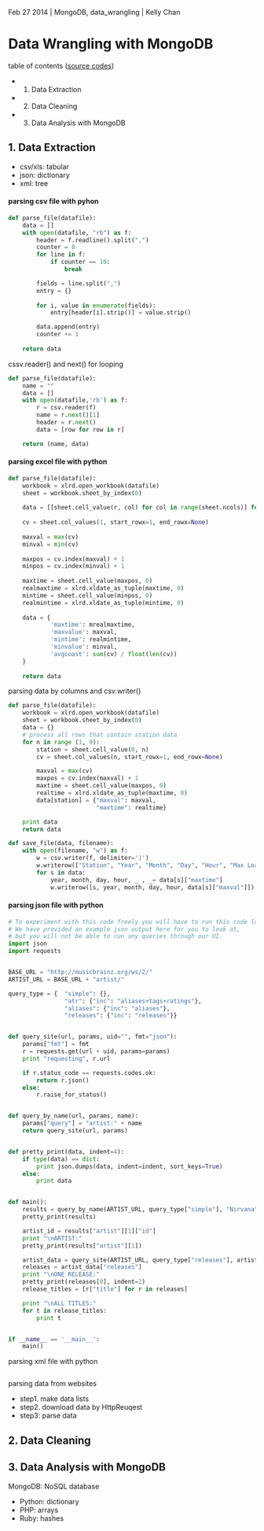 Feb 27 2014 | MongoDB, data_wrangling | Kelly Chan
# Data Wrangling with MongoDB

table of contents ([source codes](https://github.com/KellyChan/Python/tree/master/examples/Data%20Wrangling%20with%20MongoDB))
- 1. Data Extraction
- 2. Data Cleaning
- 3. Data Analysis with MongoDB

## 1. Data Extraction

- csv/xls: tabular
- json: dictionary
- xml: tree

#### parsing csv file with pyhon
```python
def parse_file(datafile):
    data = []
    with open(datafile, "rb") as f:
        header = f.readline().split(",")
        counter = 0
        for line in f:
            if counter == 10:
                break

        fields = line.split(",")
        entry = {}
        
        for i, value in enumerate(fields):
            entry[header[i].strip()] = value.strip()

        data.append(entry)
        counter += 1
        
    return data
```

cssv.reader() and next() for looping
```python
def parse_file(datafile):
    name = ""
    data = []
    with open(datafile,'rb') as f:
        r = csv.reader(f)
        name = r.next()[1]
        header = r.next()
        data = [row for row in r]

    return (name, data)
```

#### parsing excel file with python
```python
def parse_file(datafile):
    workbook = xlrd.open_workbook(datafile)
    sheet = workbook.sheet_by_index(0)
    
    data = [[sheet.cell_value(r, col) for col in range(sheet.ncols)] for r in range(sheet.nrows)]
    
    cv = sheet.col_values(1, start_rowx=1, end_rowx=None)
    
    maxval = max(cv)
    minval = min(cv)
    
    maxpos = cv.index(maxval) + 1
    minpos = cv.index(minval) + 1
    
    maxtime = sheet.cell_value(maxpos, 0)
    realmaxtime = xlrd.xldate_as_tuple(maxtime, 0)
    mintime = sheet.cell_value(minpos, 0)
    realmintime = xlrd.xldate_as_tuple(mintime, 0)
    
    data = {
            'maxtime': mrealmaxtime,
            'maxvalue': maxval,
            'mintime': realmintime,
            'minvalue': minval,
            'avgcoast': sum(cv) / float(len(cv))
    }
    
    return data

```

parsing data by columns and csv.writer()
```python
def parse_file(datafile):
    workbook = xlrd.open_workbook(datafile)
    sheet = workbook.sheet_by_index(0)
    data = {}
    # process all rows that contain station data
    for n in range (1, 9):
        station = sheet.cell_value(0, n)
        cv = sheet.col_values(n, start_rowx=1, end_rowx=None)

        maxval = max(cv)
        maxpos = cv.index(maxval) + 1
        maxtime = sheet.cell_value(maxpos, 0)
        realtime = xlrd.xldate_as_tuple(maxtime, 0)
        data[station] = {"maxval": maxval,
                         "maxtime": realtime}

    print data
    return data

def save_file(data, filename):
    with open(filename, "w") as f:
        w = csv.writer(f, delimiter='|')
        w.writerow(["Station", "Year", "Month", "Day", "Hour", "Max Load"])
        for s in data:
            year, month, day, hour, _ , _= data[s]["maxtime"]
            w.writerow([s, year, month, day, hour, data[s]["maxval"]])
```

#### parsing json file with python
```python
# To experiment with this code freely you will have to run this code locally.
# We have provided an example json output here for you to look at,
# but you will not be able to run any queries through our UI.
import json
import requests


BASE_URL = "http://musicbrainz.org/ws/2/"
ARTIST_URL = BASE_URL + "artist/"

query_type = {  "simple": {},
                "atr": {"inc": "aliases+tags+ratings"},
                "aliases": {"inc": "aliases"},
                "releases": {"inc": "releases"}}


def query_site(url, params, uid="", fmt="json"):
    params["fmt"] = fmt
    r = requests.get(url + uid, params=params)
    print "requesting", r.url

    if r.status_code == requests.codes.ok:
        return r.json()
    else:
        r.raise_for_status()


def query_by_name(url, params, name):
    params["query"] = "artist:" + name
    return query_site(url, params)


def pretty_print(data, indent=4):
    if type(data) == dict:
        print json.dumps(data, indent=indent, sort_keys=True)
    else:
        print data


def main():
    results = query_by_name(ARTIST_URL, query_type["simple"], "Nirvana")
    pretty_print(results)

    artist_id = results["artist"][1]["id"]
    print "\nARTIST:"
    pretty_print(results["artist"][1])

    artist_data = query_site(ARTIST_URL, query_type["releases"], artist_id)
    releases = artist_data["releases"]
    print "\nONE RELEASE:"
    pretty_print(releases[0], indent=2)
    release_titles = [r["title"] for r in releases]

    print "\nALL TITLES:"
    for t in release_titles:
        print t


if __name__ == '__main__':
    main()

```

parsing xml file with python 
```python
```

parsing data from websites
- step1. make data lists
- step2. download data by HttpReuqest
- step3: parse data

## 2. Data Cleaning
## 3. Data Analysis with MongoDB

MongoDB: NoSQL database
- Python: dictionary
- PHP: arrays
- Ruby: hashes


